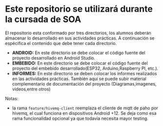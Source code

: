 # Este repositorio se utilizará durante la cursada de SOA

El repositorio esta conformado por tres directorios, los alumnos deberán almacenar lo desarrollado en sus actividades prácticas. A continuación se espécifica el contenido que debe tener cada directorio.

- **ANDROID:** En este directorio se debe colocar el código fuente del proyecto desarrollado en Android Studio. 
- **EMBEBIDO:** En este directorio se debe colocar el código fuente del proyecto del embebido desarrollado(ESP32, Arduino,Raspberry PI, etc.).
- **INFORMES:** En este directorio se deben colocar los informes realizados en las actividades prácticas. También aquí se puede subir material complementario de documentación del proyecto (Diagramas,imagenes, videos,entre otros)

Notas:
- la rama `feature/hivemq-client` reemplaza el cliente de mqtt de paho por hivemq, el cual funciona en dispositivos Android +12. Se deja como esa rama funcionalidad opcional ya que todavía necesita mayor testing.